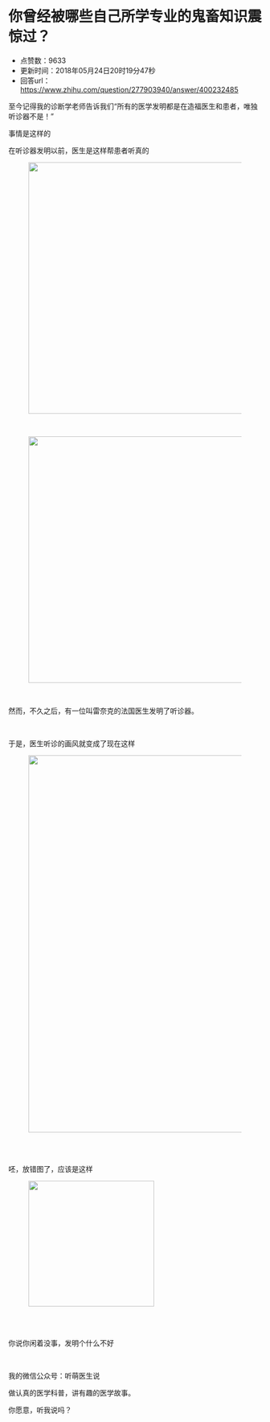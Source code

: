 # 你曾经被哪些自己所学专业的鬼畜知识震惊过？
- 点赞数：9633
- 更新时间：2018年05月24日20时19分47秒
- 回答url：https://www.zhihu.com/question/277903940/answer/400232485
<body>
 <p data-pid="OctJuwv1">至今记得我的诊断学老师告诉我们“所有的医学发明都是在造福医生和患者，唯独听诊器不是！”</p>
 <p data-pid="5rIOL4cN">事情是这样的</p>
 <p data-pid="0M0romaF">在听诊器发明以前，医生是这样帮患者听真的</p>
 <figure>
  <img data-rawheight="504" src="https://pic1.zhimg.com/50/v2-26335348bbb719e45992a66a0a270912_720w.jpg?source=1940ef5c" data-rawwidth="500" data-original-token="v2-26335348bbb719e45992a66a0a270912" class="origin_image zh-lightbox-thumb" width="500" data-original="https://pic1.zhimg.com/v2-26335348bbb719e45992a66a0a270912_r.jpg?source=1940ef5c">
 </figure>
 <br>
 <figure>
  <img data-rawheight="484" src="https://picx.zhimg.com/50/v2-67b66ff21e5da48156d01733e364acad_720w.jpg?source=1940ef5c" data-rawwidth="490" data-original-token="v2-67b66ff21e5da48156d01733e364acad" class="origin_image zh-lightbox-thumb" width="490" data-original="https://picx.zhimg.com/v2-67b66ff21e5da48156d01733e364acad_r.jpg?source=1940ef5c">
 </figure>
 <br>
 <p data-pid="z0xMvyAE">然而，不久之后，有一位叫雷奈克的法国医生发明了听诊器。</p>
 <br>
 <p data-pid="eteUXZNn">于是，医生听诊的画风就变成了现在这样</p>
 <figure>
  <img data-rawheight="1186" src="https://picx.zhimg.com/50/v2-192a09bc972fda53aafc9f4bf0dce151_720w.jpg?source=1940ef5c" data-rawwidth="750" data-original-token="v2-192a09bc972fda53aafc9f4bf0dce151" class="origin_image zh-lightbox-thumb" width="750" data-original="https://picx.zhimg.com/v2-192a09bc972fda53aafc9f4bf0dce151_r.jpg?source=1940ef5c">
 </figure>
 <br>
 <br>
 <p data-pid="MpvlJdvz">呸，放错图了，应该是这样</p>
 <figure>
  <img data-rawheight="375" src="https://picx.zhimg.com/50/v2-10bc83f321618f87125eb121026226e0_720w.jpg?source=1940ef5c" data-rawwidth="250" data-original-token="v2-10bc83f321618f87125eb121026226e0" class="content_image" width="250">
 </figure>
 <br>
 <br>
 <p data-pid="jslR4jGX">你说你闲着没事，发明个什么不好</p>
 <br>
 <p data-pid="TgwGCSuo">我的微信公众号：听萌医生说</p>
 <p data-pid="bdhxj_ud">做认真的医学科普，讲有趣的医学故事。</p>
 <p data-pid="vH2BrgE5">你愿意，听我说吗？</p>
</body>